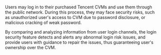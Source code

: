 Users may log in to their purchased Tencent CVMs and use them through the public network. During this process, they may face security risks, such as unauthorized user's access to CVM due to password disclosure, or malicious cracking of weak password.

By comparing and analyzing information from user login channels, the login security feature detects and alerts any abnormal login risk issues, and provide users with guidance to repair the issues, thus guaranteeing user's ownership over the CVM.

